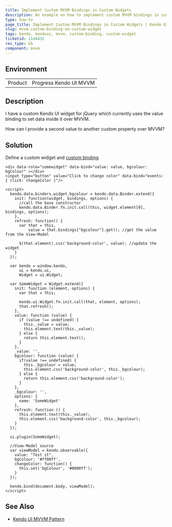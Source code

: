 ```yaml
---
title: Implement Custom MVVM Bindings in Custom Widgets
description: An example on how to implement custom MVVM bindings in custom Kendo UI widgets for jQuery.
type: how-to
page_title: Implement Custom MVVM Bindings in Custom Widgets | Kendo UI for jQuery
slug: mvvm-custom-binding-on-custom-widget
tags: kendo, kendoui, mvvm, custom-binding, custom-widget
ticketid: 1144432
res_type: kb
component: mvvm
---
```


## Environment

<table>
 <tr>
  <td>Product</td>
  <td>Progress Kendo UI MVVM</td>
 </tr>
</table>

## Description

I have a custom Kendo UI widget for jQuery which currently uses the value binding to set data inside it over MVVM.

How can I provide a second value to another custom property over MVVM?

## Solution

Define a custom widget and [custom binding](https://docs.telerik.com/kendo-ui/framework/mvvm/bindings/custom#custom-widget-binding).

````dojo
<div data-role="somewidget" data-bind="value: value, bgcolour: bgColour" ></div>
<input type="button" value="Click to change color" data-bind="events: { click: changeColor }"/>

<script>
  kendo.data.binders.widget.bgcolour = kendo.data.Binder.extend({
    init: function(widget, bindings, options) {
      //call the base constructor
      kendo.data.Binder.fn.init.call(this, widget.element[0], bindings, options);
    },
    refresh: function() {
      var that = this,
          value = that.bindings["bgcolour"].get(); //get the value from the View-Model

      $(that.element).css('background-color', value); //update the widget
    }
  });

  var kendo = window.kendo,
      ui = kendo.ui,
      Widget = ui.Widget;

  var SomeWidget = Widget.extend({
    init: function (element, options) {
      var that = this;

      kendo.ui.Widget.fn.init.call(that, element, options);
      that.refresh();
    },        
    value: function (value) {
      if (value !== undefined) {
        this._value = value;
        this.element.text(this._value);
      } else {
        return this.element.text();
      }
    },
    _value: '',
    bgcolour: function (value) {
      if(value !== undefined) {
        this._bgcolour = value;
        this.element.css('background-color', this._bgcolour);
      } else {
        return this.element.css('background-color');
      }
    },
    _bgcolour: '',
    options: {
      name: 'SomeWidget'
    },
    refresh: function () {
      this.element.text(this._value);
      this.element.css('background-color', this._bgcolour);
    }
  });

  ui.plugin(SomeWidget);

  //View-Model source
  var viewModel = kendo.observable({
    value: "Test it",
    bgColour: '#ff00ff',
    changeColor: function() {
      this.set('bgColour', '#0000ff');
    }
  });

  kendo.bind(document.body, viewModel);    
</script>
````

## See Also

* [Kendo UI MVVM Pattern](https://docs.telerik.com/kendo-ui/framework/mvvm/overview)

